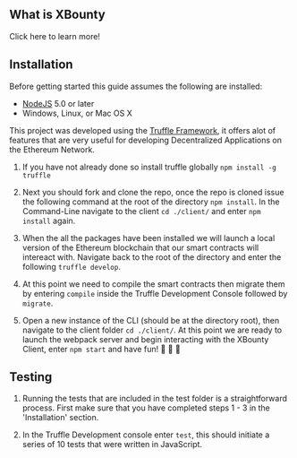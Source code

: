 ## What is XBounty

Click here to learn more!

## Installation

Before getting started this guide assumes the following are installed:

- [NodeJS](https://nodejs.org/en/download/) 5.0 or later
- Windows, Linux, or Mac OS X

This project was developed using the [Truffle Framework](https://truffleframework.com/docs/truffle/overview), it offers alot of features that are very useful for developing Decentralized Applications on the Ethereum Network.

1. If you have not already done so install truffle globally `npm install -g truffle`

2. Next you should fork and clone the repo, once the repo is cloned issue the following command at the root of the directory `npm install`. In the Command-Line navigate to the client `cd ./client/` and enter `npm install` again.

3. When the all the packages have been installed we will launch a local version of the Ethereum blockchain that our smart contracts will intereact with. Navigate back to the root of the directory and enter the following `truffle develop`.

4. At this point we need to compile the smart contracts then migrate them by entering `compile` inside the Truffle Development Console followed by `migrate`.

5. Open a new instance of the CLI (should be at the directory root), then navigate to the client folder `cd ./client/`. At this point we are ready to launch the webpack server and begin interacting with the XBounty Client, enter `npm start` and have fun!
   :tada: :tada: :tada:

## Testing

1. Running the tests that are included in the test folder is a straightforward process. First make sure that you have completed steps 1 - 3 in the 'Installation' section.

2. In the Truffle Development console enter `test`, this should initiate a series of 10 tests that were written in JavaScript.
